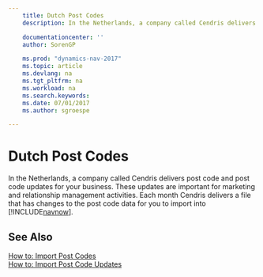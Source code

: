 ```yaml
---
    title: Dutch Post Codes
    description: In the Netherlands, a company called Cendris delivers post code and post code updates for your business. These updates are important for marketing and relationship management activities. 

    documentationcenter: ''
    author: SorenGP

    ms.prod: "dynamics-nav-2017"
    ms.topic: article
    ms.devlang: na
    ms.tgt_pltfrm: na
    ms.workload: na
    ms.search.keywords:
    ms.date: 07/01/2017
    ms.author: sgroespe

---
```

# Dutch Post Codes
In the Netherlands, a company called Cendris delivers post code and post code updates for your business. These updates are important for marketing and relationship management activities. Each month Cendris delivers a file that has changes to the post code data for you to import into [!INCLUDE[navnow](../../includes/navnow_md.md)].  

## See Also  
 [How to: Import Post Codes](how-to-import-post-codes.md)   
 [How to: Import Post Code Updates](how-to-import-post-code-updates.md)
